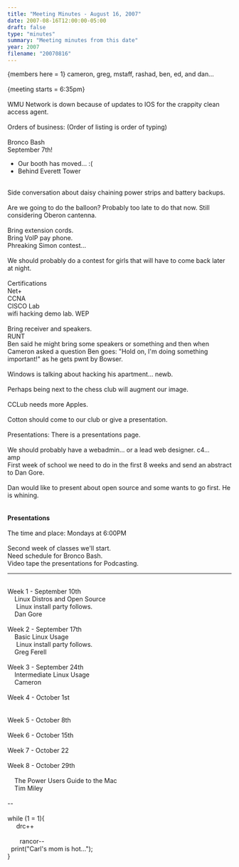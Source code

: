 ```yaml
---
title: "Meeting Minutes - August 16, 2007"
date: 2007-08-16T12:00:00-05:00
draft: false
type: "minutes"
summary: "Meeting minutes from this date"
year: 2007
filename: "20070816"
---
```


{members here = 1} cameron, greg, mstaff, rashad, ben, ed, and dan... <br />
<br />
{meeting starts = 6:35pm}<br />
<br />
WMU Network is down because of updates to IOS for the crappity clean access agent.  <br />
<br />
Orders of business: (Order of listing is order of typing)<br />
<br />
Bronco Bash<br />
September 7th!<br />
 - Our booth has moved... :( <br />
 - Behind Everett Tower <br />
<br />
Side conversation about daisy chaining power strips and battery backups.  <br />
<br />
Are we going to do the balloon?  Probably too late to do that now.  Still considering Oberon cantenna.  <br />
<br />
Bring extension cords. <br />
Bring VoIP pay phone.  <br />
Phreaking Simon contest...<br />
<br />
We should probably do a contest for girls that will have to come back later at night.  <br />
<br />
Certifications <br />
Net+<br />
CCNA<br />
CISCO Lab<br />
wifi hacking demo lab. WEP <br />
<br />
Bring receiver and speakers.  <br />
RUNT<br />
Ben said he might bring some speakers or something and then when Cameron asked a question Ben goes: "Hold on, I'm doing something important!" as he gets pwnt by Bowser.  <br />
<br />
Windows is talking about hacking his apartment... newb. <br />
<br />
Perhaps being next to the chess club will augment our image.  <br />
<br />
CCLub needs more Apples.  <br />
<br />
Cotton should come to our club or give a presentation.  <br />
<br />
Presentations: There is a presentations page.  <br />
<br />
We should probably have a webadmin... or a lead web designer.  c4... <br />
amp<br />
First week of school we need to do in the first 8 weeks and send an abstract to Dan Gore.  <br />
<br />
Dan would like to present about open source and some wants to go first.  He is whining.  <br />
<br />
<br />
<strong>Presentations</strong><br />
<br />
The time and place: Mondays at 6:00PM <br />
<br />
Second week of classes we'll start.  <br />
Need schedule for Bronco Bash.<br />
Video tape the presentations for Podcasting.  <br />
<hr><br />
Week 1 - September 10th<br />
&nbsp;&nbsp;&nbsp;&nbsp;Linux Distros and Open Source<br />
&nbsp;&nbsp;&nbsp;&nbsp;&nbsp;Linux install party follows.  <br />
&nbsp;&nbsp;&nbsp;&nbsp;Dan Gore<br />
<br />
Week 2 - September 17th<br />
&nbsp;&nbsp;&nbsp;&nbsp;Basic Linux Usage<br />
&nbsp;&nbsp;&nbsp;&nbsp;&nbsp;Linux install party follows.  <br />
&nbsp;&nbsp;&nbsp;&nbsp;Greg Ferell<br />
<br />
Week 3 - September 24th<br />
&nbsp;&nbsp;&nbsp;&nbsp;Intermediate Linux Usage<br />
&nbsp;&nbsp;&nbsp;&nbsp;Cameron<br />
<br />
Week 4 - October 1st<br />
&nbsp;&nbsp;&nbsp;&nbsp;<br />
<br />
Week 5 - October 8th<br />
<br />
Week 6 - October 15th<br />
<br />
Week 7 - October 22<br />
<br />
Week 8 - October 29th<br />
<br />
&nbsp;&nbsp;&nbsp;&nbsp;The Power Users Guide to the Mac<br />
&nbsp;&nbsp;&nbsp;&nbsp;Tim Miley<br />
<br />
--<br />
<br />
while (1 = 1){<br />
&nbsp;&nbsp;&nbsp;&nbsp;&nbsp;drc++<br />
<br />
&nbsp;&nbsp;&nbsp;&nbsp;&nbsp;&nbsp;&nbsp;rancor--<br />
&nbsp;&nbsp;print("Carl's mom is hot...");<br />
}<br />
<br />
<br />
